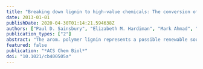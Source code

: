 ```yaml
---
title: "Breaking down lignin to high-value chemicals: The conversion of lignocellulose to vanillin in a gene deletion mutant of rhodococcus jostii rha1"
date: 2013-01-01
publishDate: 2020-04-30T01:14:21.594638Z
authors: ["Paul D. Sainsbury", "Elizabeth M. Hardiman", "Mark Ahmad", "Hiroshi Otani", "Nicolas Seghezzi", "Lindsay D. Eltis", "Timothy D. H. Bugg"]
publication_types: ["2"]
abstract: "The arom. polymer lignin represents a possible renewable source of arom. chems., if biocatalytic routes for lignin breakdown can be developed. The availability of a genome sequence for Rhodococcus jostii RHA1, a bacterium that breaks down lignin, has allowed the application of a targeted pathway engineering strategy to lignin breakdown to produce vanillin, a valuable food/flavor chem. A gene deletion strain of R. jostii RHA1 in which the vanillin dehydrogenase gene had been deleted, when grown on minimal medium contg. 2.5% wheat straw lignocellulose and 0.05% glucose, was found to accumulate vanillin with yields of up to 96 mg/L after 144 h, together with smaller amts. of ferulic acid and 4-hydroxybenzaldehyde. [on SciFinder(R)]"
featured: false
publication: "*ACS Chem Biol*"
doi: "10.1021/cb400505a"
---
```


